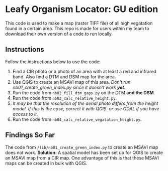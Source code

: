# Leafy Organism Locator: GU edition
This code is used to make a map (raster TIFF file) of all high vegatation found in a certain area. This repo is made for users within my team to download their own version of a code to run locally.

## Instructions
Follow the instructions below to use the code:

1. Find a CIR photo or a photo of an area with at least a red and infrared band. Also find a DTM and DSM map for the area.
2. Use QGIS to create an MSAVI map of this area. *Don't run nb01_create_green_index.py since it doesn't work ***yet***.*
3. Run the code from `nb02_fill_dtm_gaps.py` on the DTM **and the DSM**.
4. Run the code from `nb03_calc_relative_height.py`.
5. *It may be that the resolution of the aerial photo differs from the height model. If this is the case, correct it with QGIS. or use GDAL if you have access to it.*
6. Run the code from `nb04_calc_relative_vegatation_height.py`.

## Findings So Far
The code from `/lib/nb01_create_green_index.py` to create an MSAVI map does not work. **Solution:** A spatial model has been set up for QGIS to create an MSAVI map from a CIR map. One advantage of this is that these MSAVI maps can be created in bulk with QGIS.